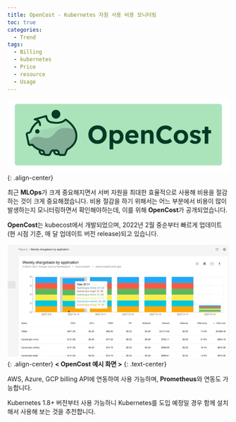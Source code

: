 ```yaml
---
title: OpenCost - Kubernetes 자원 사용 비용 모니터링
toc: true
categories:
  - Trend
tags:
  - Billing
  - kubernetes
  - Price
  - resource
  - Usage
---
```


![opencost logo](/assets/images/posts/2022-7-1-tistory-post-71/img-1.png){: .align-center}

최근 **MLOps**가 크게 중요해지면서 서버 자원을 최대한 효율적으로 사용해 비용을 절감하는 것이 크게 중요해졌습니다. 비용 절감을 하기 위해서는 어느 부분에서 비용이 많이 발생하는지 모니터링하면서 확인해야하는데, 이를 위해 **OpenCost**가 공개되었습니다.

**OpenCost**는 kubecost에서 개발되었으며, 2022년 2월 중순부터 빠르게 업데이트(현 시점 기준, 매 달 업데이트 버전 release)되고 있습니다. 

![opencost ui](/assets/images/posts/2022-7-1-tistory-post-71/img-2.png){: .align-center}
**< OpenCost 예시 화면 >**
{: .text-center}

AWS, Azure, GCP billing API에 연동하여 사용 가능하며, **Prometheus**와 연동도 가능합니다.

Kubernetes 1.8+ 버전부터 사용 가능하니 Kubernetes를 도입 예정일 경우 함께 설치해서 사용해 보는 것을 추천합니다.
